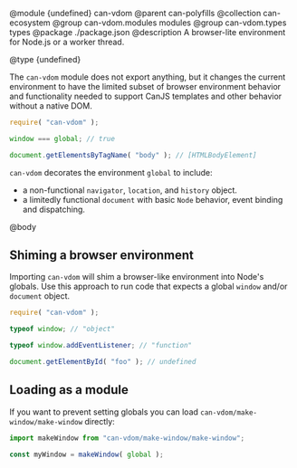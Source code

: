 @module {undefined} can-vdom
@parent can-polyfills
@collection can-ecosystem
@group can-vdom.modules modules
@group can-vdom.types types
@package ./package.json
@description A browser-lite environment for Node.js or a worker thread.

@type {undefined}

The `can-vdom` module does not export anything, but it changes the current
environment to have the limited subset of browser environment behavior and
functionality needed to support CanJS templates and other behavior without
a native DOM.

```js
require( "can-vdom" );

window === global; // true

document.getElementsByTagName( "body" ); // [HTMLBodyElement]
```

`can-vdom` decorates the environment `global` to include:

 - a non-functional `navigator`, `location`, and `history` object.
 - a limitedly functional `document` with basic `Node` behavior, event binding and dispatching.



@body



## Shiming a browser environment

Importing `can-vdom` will shim a browser-like environment into Node's globals. Use this approach to run code that expects a global `window` and/or `document` object.

```js
require( "can-vdom" );

typeof window; // "object"

typeof window.addEventListener; // "function"

document.getElementById( "foo" ); // undefined
```

## Loading as a module

If you want to prevent setting globals you can load `can-vdom/make-window/make-window` directly:

```js
import makeWindow from "can-vdom/make-window/make-window";

const myWindow = makeWindow( global );
```
